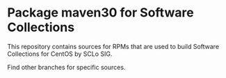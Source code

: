 # Package maven30 for Software Collections

This repository contains sources for RPMs that are used
to build Software Collections for CentOS by SCLo SIG.

Find other branches for specific sources.
